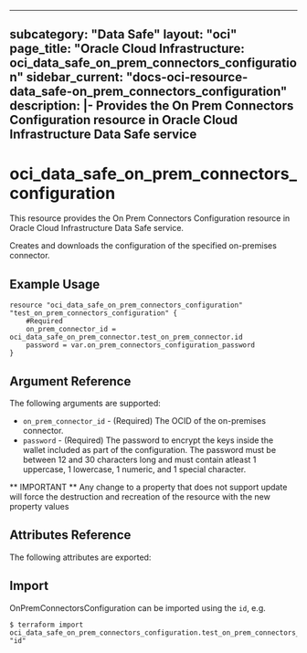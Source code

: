 
---
subcategory: "Data Safe"
layout: "oci"
page_title: "Oracle Cloud Infrastructure: oci_data_safe_on_prem_connectors_configuration"
sidebar_current: "docs-oci-resource-data_safe-on_prem_connectors_configuration"
description: |-
  Provides the On Prem Connectors Configuration resource in Oracle Cloud Infrastructure Data Safe service
---

# oci_data_safe_on_prem_connectors_configuration
This resource provides the On Prem Connectors Configuration resource in Oracle Cloud Infrastructure Data Safe service.

Creates and downloads the configuration of the specified on-premises connector.


## Example Usage

```hcl
resource "oci_data_safe_on_prem_connectors_configuration" "test_on_prem_connectors_configuration" {
	#Required
	on_prem_connector_id = oci_data_safe_on_prem_connector.test_on_prem_connector.id
	password = var.on_prem_connectors_configuration_password
}
```

## Argument Reference

The following arguments are supported:

* `on_prem_connector_id` - (Required) The OCID of the on-premises connector.
* `password` - (Required) The password to encrypt the keys inside the wallet included as part of the configuration. The password must be between 12 and 30 characters long and must contain atleast 1 uppercase, 1 lowercase, 1 numeric, and 1 special character.


** IMPORTANT **
Any change to a property that does not support update will force the destruction and recreation of the resource with the new property values

## Attributes Reference

The following attributes are exported:


## Import

OnPremConnectorsConfiguration can be imported using the `id`, e.g.

```
$ terraform import oci_data_safe_on_prem_connectors_configuration.test_on_prem_connectors_configuration "id"
```

